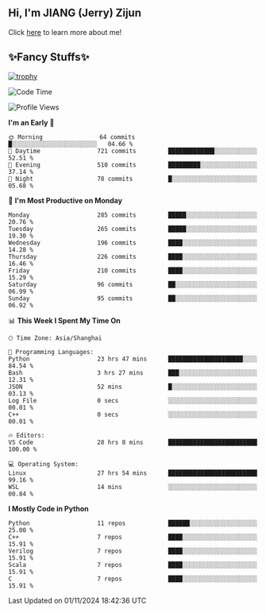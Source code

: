 ## Hi, I'm JIANG (Jerry) Zijun

Click [here](https://jzjerry.github.io/about/) to learn more about me!

## ✨Fancy Stuffs✨
[![trophy](https://github-profile-trophy.vercel.app/?username=jzjerry&theme=onedark)](https://github.com/ryo-ma/github-profile-trophy)
<!--START_SECTION:waka-->
![Code Time](http://img.shields.io/badge/Code%20Time-823%20hrs%2027%20mins-blue)

![Profile Views](http://img.shields.io/badge/Profile%20Views-0-blue)

**I'm an Early 🐤** 

```text
🌞 Morning                64 commits          █░░░░░░░░░░░░░░░░░░░░░░░░   04.66 % 
🌆 Daytime                721 commits         █████████████░░░░░░░░░░░░   52.51 % 
🌃 Evening                510 commits         █████████░░░░░░░░░░░░░░░░   37.14 % 
🌙 Night                  78 commits          █░░░░░░░░░░░░░░░░░░░░░░░░   05.68 % 
```
📅 **I'm Most Productive on Monday** 

```text
Monday                   285 commits         █████░░░░░░░░░░░░░░░░░░░░   20.76 % 
Tuesday                  265 commits         █████░░░░░░░░░░░░░░░░░░░░   19.30 % 
Wednesday                196 commits         ████░░░░░░░░░░░░░░░░░░░░░   14.28 % 
Thursday                 226 commits         ████░░░░░░░░░░░░░░░░░░░░░   16.46 % 
Friday                   210 commits         ████░░░░░░░░░░░░░░░░░░░░░   15.29 % 
Saturday                 96 commits          ██░░░░░░░░░░░░░░░░░░░░░░░   06.99 % 
Sunday                   95 commits          ██░░░░░░░░░░░░░░░░░░░░░░░   06.92 % 
```


📊 **This Week I Spent My Time On** 

```text
🕑︎ Time Zone: Asia/Shanghai

💬 Programming Languages: 
Python                   23 hrs 47 mins      █████████████████████░░░░   84.54 % 
Bash                     3 hrs 27 mins       ███░░░░░░░░░░░░░░░░░░░░░░   12.31 % 
JSON                     52 mins             █░░░░░░░░░░░░░░░░░░░░░░░░   03.13 % 
Log File                 0 secs              ░░░░░░░░░░░░░░░░░░░░░░░░░   00.01 % 
C++                      0 secs              ░░░░░░░░░░░░░░░░░░░░░░░░░   00.01 % 

🔥 Editors: 
VS Code                  28 hrs 8 mins       █████████████████████████   100.00 % 

💻 Operating System: 
Linux                    27 hrs 54 mins      █████████████████████████   99.16 % 
WSL                      14 mins             ░░░░░░░░░░░░░░░░░░░░░░░░░   00.84 % 
```

**I Mostly Code in Python** 

```text
Python                   11 repos            ██████░░░░░░░░░░░░░░░░░░░   25.00 % 
C++                      7 repos             ████░░░░░░░░░░░░░░░░░░░░░   15.91 % 
Verilog                  7 repos             ████░░░░░░░░░░░░░░░░░░░░░   15.91 % 
Scala                    7 repos             ████░░░░░░░░░░░░░░░░░░░░░   15.91 % 
C                        7 repos             ████░░░░░░░░░░░░░░░░░░░░░   15.91 % 
```




 Last Updated on 01/11/2024 18:42:36 UTC
<!--END_SECTION:waka-->
